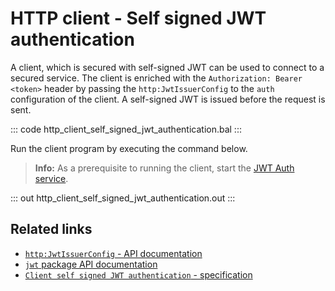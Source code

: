 # HTTP client - Self signed JWT authentication

A client, which is secured with self-signed JWT can be used to connect to a secured service. The client is enriched with the `Authorization: Bearer <token>` header by passing the `http:JwtIssuerConfig` to the `auth` configuration of the client. A self-signed JWT is issued before the request is sent.

::: code http_client_self_signed_jwt_authentication.bal :::

Run the client program by executing the command below.

>**Info:** As a prerequisite to running the client, start the [JWT Auth service](/learn/by-example/http-service-jwt-authentication/).

::: out http_client_self_signed_jwt_authentication.out :::

## Related links
- [`http:JwtIssuerConfig` - API documentation](https://lib.ballerina.io/ballerina/http/latest/records/JwtIssuerConfig)
- [`jwt` package API documentation](https://lib.ballerina.io/ballerina/jwt/latest/)
- [`Client self signed JWT authentication` - specification](https://ballerina.io/spec/http/#9127-client---self-signed-jwt)

